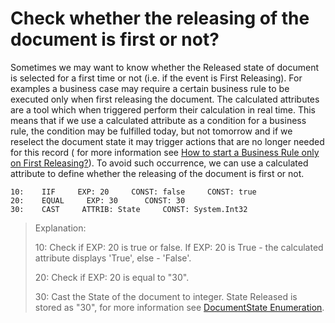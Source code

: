 # Check whether the releasing of the document is first or not?

Sometimes we may want to know whether the Released state of document is selected for a first time or not (i.e. if the event is  First Releasing). For examples a business case may require a certain  business rule to be executed only when first releasing the document. The calculated attributes are a tool which when triggered perform their  calculation in real time. This means that if we use a calculated  attribute as a condition for a business rule, the condition may be  fulfilled today, but not tomorrow and if we reselect the document state  it may trigger actions that are no longer needed for this record ( for  more information see [How to start a Business Rule only on First Releasing?](https://docs.erp.net/tech/how-to-start-a-business-rule-only-on-first-releasing-233832455.html)). To avoid such occurrence, we can use a calculated attribute to define whether the releasing of the document is first or not.



```
10:    IIF     EXP: 20     CONST: false     CONST: true
20:    EQUAL     EXP: 30      CONST: 30                                  
30:    CAST     ATTRIB: State     CONST: System.Int32         

```

> Explanation:
>
> 10: Check if EXP: 20 is true or false. If EXP: 20 is True - the calculated attribute displays 'True', else - 'False'.
>
> 20: Check if EXP: 20 is equal to "30".
>
> 30: Cast the State of the document to integer. State Released is stored as "30", for more information see [DocumentState Enumeration](https://restdev.erp.bg/model/html/243d08d2-1bd6-f223-c454-1c488e51648f.htm).